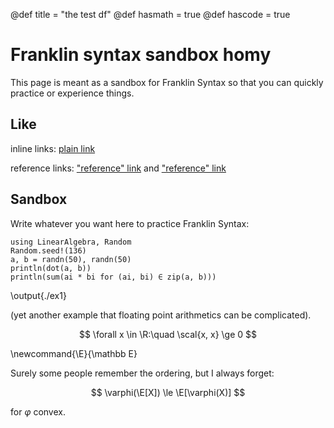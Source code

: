 @def title = "the test df"
@def hasmath = true
@def hascode = true




# Franklin syntax sandbox homy


This page is meant as a sandbox for Franklin Syntax so that you can quickly practice or experience things.


## Like

inline links: [plain link](https:://www.wikipedia.org)

reference links: ["reference" link][reflink] and ["reference" link][]

[reflink]: https://www.wikipedia.org
["reference" link]: https://www.wikipedia.org



## Sandbox

Write whatever you want here to practice Franklin Syntax:

```julia:./ex1
using LinearAlgebra, Random
Random.seed!(136)
a, b = randn(50), randn(50)
println(dot(a, b))
println(sum(ai * bi for (ai, bi) ∈ zip(a, b)))
```

\output{./ex1}

(yet another example that floating point arithmetics can be complicated).

$$ \forall x \in \R:\quad \scal{x, x} \ge 0 $$

\newcommand{\E}{\mathbb E}

Surely some people remember the ordering, but I always forget:

$$ \varphi(\E[X]) \le \E[\varphi(X)] $$ 

for $\varphi$ convex.
